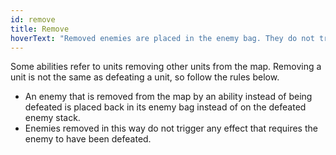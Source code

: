 ```yaml
---
id: remove
title: Remove
hoverText: "Removed enemies are placed in the enemy bag. They do not trigger any effect that requires the enemy to be defeated."
---
```


Some abilities refer to units removing other units from the map. Removing a unit is not the same as defeating a unit, so follow the rules below.

- An enemy that is removed from the map by an ability instead of being defeated is placed back in its enemy bag instead of on the defeated enemy stack.
- Enemies removed in this way do not trigger any effect that requires the enemy to have been defeated.
